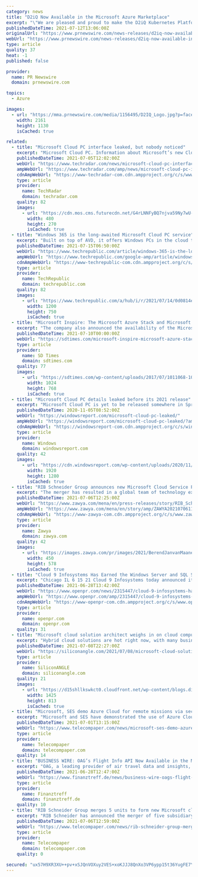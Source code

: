 ```yaml
---
category: news
title: "D2iQ Now Available in the Microsoft Azure Marketplace"
excerpt: "\"We are pleased and proud to make the D2iQ Kubernetes Platform (DKP), with its components Kommander, Konvoy, and Kaptain, available to our customers in the Microsoft Azure Marketplace,\" said Tobi ..."
publishedDateTime: 2021-07-12T13:06:00Z
originalUrl: "https://www.prnewswire.com/news-releases/d2iq-now-available-in-the-microsoft-azure-marketplace-301331501.html"
webUrl: "https://www.prnewswire.com/news-releases/d2iq-now-available-in-the-microsoft-azure-marketplace-301331501.html"
type: article
quality: 37
heat: -1
published: false

provider:
  name: PR Newswire
  domain: prnewswire.com

topics:
  - Azure

images:
  - url: "https://mma.prnewswire.com/media/1156495/D2IQ_Logo.jpg?p=facebook"
    width: 2161
    height: 1130
    isCached: true

related:
  - title: "Microsoft Cloud PC interface leaked, but nobody noticed"
    excerpt: "Microsoft Cloud PC. Information about Microsoft’s new Cloud PC service first came to light last summer, when ZDNet discovered a job description containing details about the proj"
    publishedDateTime: 2021-07-05T12:02:00Z
    webUrl: "https://www.techradar.com/news/microsoft-cloud-pc-interface-leaked-but-nobody-noticed/"
    ampWebUrl: "https://www.techradar.com/amp/news/microsoft-cloud-pc-interface-leaked-but-nobody-noticed"
    cdnAmpWebUrl: "https://www-techradar-com.cdn.ampproject.org/c/s/www.techradar.com/amp/news/microsoft-cloud-pc-interface-leaked-but-nobody-noticed"
    type: article
    provider:
      name: TechRadar
      domain: techradar.com
    quality: 82
    images:
      - url: "https://cdn.mos.cms.futurecdn.net/G4rLNNFyBQ7njva59Ny7wU-480-80.jpg"
        width: 480
        height: 270
        isCached: true
  - title: "Windows 365 is the long-awaited Microsoft Cloud PC service"
    excerpt: "Built on top of AVD, it offers Windows PCs in the cloud that can be provisioned from the same Microsoft Endpoint Manager dashboard organizations use to manage physical devices and VMs, with no ..."
    publishedDateTime: 2021-07-15T06:50:00Z
    webUrl: "https://www.techrepublic.com/article/windows-365-is-the-long-awaited-microsoft-cloud-pc-service/"
    ampWebUrl: "https://www.techrepublic.com/google-amp/article/windows-365-is-the-long-awaited-microsoft-cloud-pc-service/"
    cdnAmpWebUrl: "https://www-techrepublic-com.cdn.ampproject.org/c/s/www.techrepublic.com/google-amp/article/windows-365-is-the-long-awaited-microsoft-cloud-pc-service/"
    type: article
    provider:
      name: TechRepublic
      domain: techrepublic.com
    quality: 82
    images:
      - url: "https://www.techrepublic.com/a/hub/i/r/2021/07/14/0d0814e6-1260-4e39-bda7-2d20fe68970a/resize/1200x/d8869d67ea83362cff8b91ce2fe939bc/windows-365-will-offer-windows-10-and-11-from-the-cloud-embargo-until-july-14-8am-pt.jpg"
        width: 1200
        height: 750
        isCached: true
  - title: "Microsoft Inspire: The Microsoft Azure Stack and Microsoft 365"
    excerpt: "The company also announced the availability of the Microsoft Azure Stack at Inspire today. Azure Stack is the company’s solution to expanding Azure on-premises. “Our partners are excited about ..."
    publishedDateTime: 2021-07-10T00:00:00Z
    webUrl: "https://sdtimes.com/microsoft-inspire-microsoft-azure-stack-microsoft-365/"
    type: article
    provider:
      name: SD Times
      domain: sdtimes.com
    quality: 77
    images:
      - url: "https://sdtimes.com/wp-content/uploads/2017/07/1011068-1024x768.jpg"
        width: 1024
        height: 768
        isCached: true
  - title: "Microsoft Cloud PC details leaked before its 2021 release"
    excerpt: "Microsoft Cloud PC is yet to be released somewhere in Spring 2021, but a series of previously unknown details about it have recently surfaced."
    publishedDateTime: 2020-11-05T08:52:00Z
    webUrl: "https://windowsreport.com/microsoft-cloud-pc-leaked/"
    ampWebUrl: "https://windowsreport.com/microsoft-cloud-pc-leaked/?amp"
    cdnAmpWebUrl: "https://windowsreport-com.cdn.ampproject.org/c/s/windowsreport.com/microsoft-cloud-pc-leaked/?amp"
    type: article
    provider:
      name: Windows
      domain: windowsreport.com
    quality: 42
    images:
      - url: "https://cdn.windowsreport.com/wp-content/uploads/2020/11/Microsoft-Cloud-PC.jpg"
        width: 1920
        height: 1280
        isCached: true
  - title: "RIB Schneider Group announces new Microsoft Cloud Service Provider"
    excerpt: "The merger has resulted in a global team of technology experts, hundreds of Microsoft certifications and over 10 Gold competencies across various Microsoft technology streams"
    publishedDateTime: 2021-07-06T12:25:00Z
    webUrl: "https://www.zawya.com/mena/en/press-releases/story/RIB_Schneider_Group_announces_new_Microsoft_Cloud_Service_Provider-ZAWYA20210706111856/"
    ampWebUrl: "https://www.zawya.com/mena/en/story/amp/ZAWYA20210706111856/"
    cdnAmpWebUrl: "https://www-zawya-com.cdn.ampproject.org/c/s/www.zawya.com/mena/en/story/amp/ZAWYA20210706111856/"
    type: article
    provider:
      name: Zawya
      domain: zawya.com
    quality: 42
    images:
      - url: "https://images.zawya.com/pr/images/2021/BerendJanvanMaanenCEOInTWO_2021_07_06.jpg"
        width: 450
        height: 578
        isCached: true
  - title: "Cloud 9 Infosystems Has Earned the Windows Server and SQL Server Migration to Microsoft Azure Advanced Specialization"
    excerpt: "Chicago IL 6 15 21 Cloud 9 Infosystems today announced it has earned the Windows Server and SQL Server Migration to Microsoft Azure advanced specialization a validation of a solution partner s deep knowledge extensive experience and expertise in migrating"
    publishedDateTime: 2021-06-28T13:42:00Z
    webUrl: "https://www.openpr.com/news/2315447/cloud-9-infosystems-has-earned-the-windows-server-and-sql-server"
    ampWebUrl: "https://www.openpr.com/amp/2315447/cloud-9-infosystems-has-earned-the-windows-server-and-sql-server"
    cdnAmpWebUrl: "https://www-openpr-com.cdn.ampproject.org/c/s/www.openpr.com/amp/2315447/cloud-9-infosystems-has-earned-the-windows-server-and-sql-server"
    type: article
    provider:
      name: openpr.com
      domain: openpr.com
    quality: 31
  - title: "Microsoft cloud solution architect weighs in on cloud computing and more"
    excerpt: "Hybrid cloud solutions are hot right now, with many businesses recognizing the benefits of both on-premises and cloud architecture enterprises, especially in tandem. Approaching on-prem and cloud services,"
    publishedDateTime: 2021-07-08T22:27:00Z
    webUrl: "https://siliconangle.com/2021/07/08/microsoft-cloud-solution-architect-weighs-cloud-computing-mwc21/"
    type: article
    provider:
      name: SiliconANGLE
      domain: siliconangle.com
    quality: 21
    images:
      - url: "https://d15shllkswkct0.cloudfront.net/wp-content/blogs.dir/1/files/2021/07/John-Savill-Mobile-World-Congress-2021.jpg"
        width: 1425
        height: 813
        isCached: true
  - title: "Microsoft, SES demo Azure Cloud for remote missions via secure GovSat service"
    excerpt: "Microsoft and SES have demonstrated the use of Azure Cloud for remote missions using the secure MilSatCom connectivity. The demonstration also involved GovSat, public-private JV between the Luxembourg government and SES,"
    publishedDateTime: 2021-07-01T13:15:00Z
    webUrl: "https://www.telecompaper.com/news/microsoft-ses-demo-azure-cloud-for-remote-missions-via-secure-govsat-service--1388819"
    type: article
    provider:
      name: Telecompaper
      domain: telecompaper.com
    quality: 14
  - title: "BUSINESS WIRE: OAG’s Flight Info API Now Available in the Microsoft Azure Marketplace"
    excerpt: "OAG, a leading provider of air travel data and insights, today announced the availability of its Flight Info API in the Microsoft Azure Marketplace, an online store that provides applications and services for use on Azure. OAG customers can now take ..."
    publishedDateTime: 2021-06-28T12:47:00Z
    webUrl: "https://www.finanztreff.de/news/business-wire-oags-flight-info-api-now-available-in-the-microsoft-azure-marketplace/25165648"
    type: article
    provider:
      name: Finanztreff
      domain: finanztreff.de
    quality: 10
  - title: "RIB Schneider Group merges 5 units to form new Microsoft cloud service provider"
    excerpt: "RIB Schneider has announced the merger of five subsidiary organisations, namely ICS Support, Intech, Levtech Consulting, RIB Cloud and SaaSplaza. Effective 01 July, these organisations will form a new,"
    publishedDateTime: 2021-07-06T12:59:00Z
    webUrl: "https://www.telecompaper.com/news/rib-schneider-group-merges-5-units-to-form-new-microsoft-cloud-service-provider--1389229"
    type: article
    provider:
      name: Telecompaper
      domain: telecompaper.com
    quality: 0

secured: "ux57H9XR3XU++pv+xSJQnVOXuy2VES+xoKJJJ8QnXo3VP6ypp15t36YugFE7YcacR8n8jnYtd9911m4ta21+6QjBtnf/qjIH+KTcCzPKFhQeDVxiaEfehBEsPvf1Pvv/21fQpk7evUCtoqKtLT/Z9k/PMLLV2SYJg7CIUy8Wp29h0Vndde/s3aAhviTY3uF4jv4JeFgCaBZTqouGeNfvjgwuExrNk+kw4h9ttb3ITrQJ3KcCjkHQp8IwwXtbzC2cSr0DVFkfmynM9zLWx/HUFc52M3WRErDOnTHVanUMn1ocYiB6LoCIKPJYM+Som8em7uyJEalc0379lPDQtQEc1Iy9gYiPCaTMKiKkMb6JJmc=;W8wORaLLfy24bHr8SD9e2Q=="
---
```


